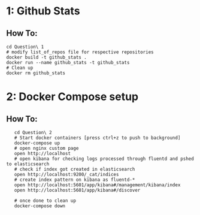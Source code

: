 # 1: Github Stats

## How To:
    cd Question\ 1
    # modify list_of_repos file for respective repositories 
    docker build -t github_stats .
    docker run --name github_stats -t github_stats
    # Clean up
    docker rm github_stats
    



# 2: Docker Compose setup

## How To:
       cd Question\ 2
       # Start docker containers [press ctrl+z to push to background]
       docker-compose up
       # open nginx custom page 
       open http://localhost
       # open kibana for checking logs processed through fluentd and pshed to elasticsearch
       # check if index got created in elasticsearch
       open http://localhost:9200/_cat/indices
       # create index pattern on kibana as fluentd-*
       open http://localhost:5601/app/kibana#/management/kibana/index
       open http://localhost:5601/app/kibana#/discover
       
       # once done to clean up
       docker-compose down 
